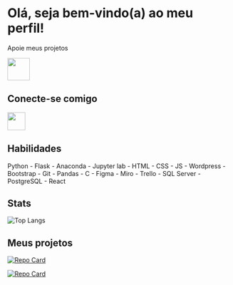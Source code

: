 <h1>Olá, seja bem-vindo(a) ao meu perfil!</h1>
<p>Apoie meus projetos</p>

<a href="https://buymeacoffee.com/kyuubyn"><img src="https://miro.medium.com/v2/resize:fit:1400/1*VJdus0nKuy1uNoByh5BN3w.png" style="height: 50px; width: auto;" /></a>
  
## Conecte-se comigo
<a href="https://www.linkedin.com/in/kaue-o-costa/"><img src="https://cdn-icons-png.flaticon.com/256/174/174857.png" style="height:40px;"></a>

## Habilidades

Python - Flask - Anaconda - Jupyter lab - HTML - CSS - JS - Wordpress - Bootstrap - Git - Pandas - C - Figma - Miro - Trello - SQL Server - PostgreSQL - React

## Stats
![Top Langs](https://github-readme-stats-git-masterrstaa-rickstaa.vercel.app/api/top-langs/?username=kyuubyN&layout=compact&bg_color=000&border_color=30A3DC&title_color=E94D5F&text_color=FFF)

## Meus projetos
[![Repo Card](https://github-readme-stats.vercel.app/api/pin/?username=kyuubyN&repo=IA-Com-Chat-de-voz-Gemini&bg_color=000&border_color=30A3DC&show_icons=true&icon_color=30A3DC&title_color=E94D5F&text_color=FFF)](https://github.com/kyuubyN/IA-Com-Chat-de-voz-Gemini)

[![Repo Card](https://github-readme-stats.vercel.app/api/pin/?username=kyuubyN&repo=ApiRestFlask&bg_color=000&border_color=30A3DC&show_icons=true&icon_color=30A3DC&title_color=E94D5F&text_color=FFF)](https://github.com/kyuubyN/ApiRestFlask)


